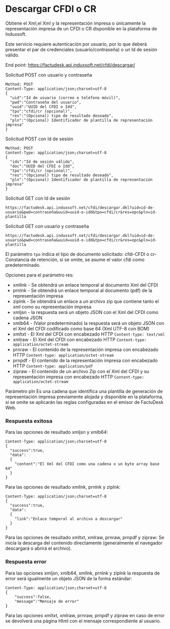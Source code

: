 # Descargar CFDI o CR #

Obtiene el Xml,el Xml y la representación impresa o únicamente la representación impresa de un CFDI o CR disponible en la plataforma de Induxsoft.

Este servicio requiere autenticación por usuario, por lo que deberá presentar el par de credenciales (usuario/contraseña) o un Id de sesión válido.

End point: https://factudesk.api.induxsoft.net/cfdi/descargar/

Solicitud POST con usuario y contraseña
```
Method: POST
Content-Type: application/json;charset=utf-8
{
  "uid":"Id de usuario (correo o teléfono móvil)",
  "pwd":"Contraseña del usuario",
  "uuid":"UUID del CFDI o Idd",
  "tpo":"cfdi/cr (opcional)",
  "res":"(Opcional) tipo de resultado deseado",
  "pln":"(Opcional) Identificador de plantilla de representación impresa"
}
```
Solicitud POST con Id de sesión
```
Method: POST
Content-Type: application/json;charset=utf-8
{
  "ids":"Id de sesión válido",
  "doc":"UUID del CFDI o Idd",
  "tpo":"cfdi/cr (opcional)",
  "res":"(Opcional) tipo de resultado deseado",
  "pln":"(Opcional) Identificador de plantilla de representación impresa"
}
```
Solicitud GET con Id de sesión
```
https://factudesk.api.induxsoft.net/cfdi/descargar.dkl?uid=id-de-usuario&pwd=contraseña&uuid=uuid-o-idd&tpo=cfdi/cr&res=opc&pln=id-plantilla
```
Solicitud GET con usuario y contraseña
```
https://factudesk.api.induxsoft.net/cfdi/descargar.dkl?uid=id-de-usuario&pwd=contraseña&uuid=uuid-o-idd&tpo=cfdi/cr&res=opc&pln=id-plantilla
```
El parámetro ```tpo``` indica el tipo de documento solicitado: cfdi-CFDI o cr-Constancia de retención, si se omite, se asume el valor cfdi como predeterminado.

Opciones para el parámetro res:
* xmllnk - Se obtendrá un enlace temporal al documento Xml del CFDI
* prnlnk - Se obtendrá un enlace temporal al documento (pdf) de la representación impresa
* ziplnk - Se obtendrá un enlace a un archivo zip que contiene tanto el xml como su representación impresa
* xmljsn - la respuesta será un objeto JSON con el Xml del CFDI como cadena JSON
* xmlb64 - (Valor predeterminado) la respuesta será un objeto JSON con el Xml del CFDI codificado como base 64 (Xml UTF-8 con BOM)
* xmltxt - El Xml del CFDI con encabezado HTTP ```Content-type: text/xml```
* xmlraw - El Xml del CFDI con encabezado HTTP ```Content-type: application/octet-stream```
* prnraw - El contenido de la representación impresa con encabezado HTTP ```Content-type: application/octet-stream```
* prnpdf - El contenido de la representación impresa con encabezado HTTP ```Content-type: application/pdf```
* zipraw - El contenido de un archivo Zip con el Xml del CFDI y su representación impresa con encabezado HTTP ```Content-type: application/octet-stream```

Parámetro pln
Es una cadena que identifica una plantilla de generación de representación impresa previamente alojada y disponible en la plataforma, si se omite se aplicarán las reglas configuradas en el emisor de FactuDesk Web.

### Respuesta exitosa ###

Para las opciones de resultado xmljsn y xmlb64:
```
Content-Type: application/json;charset=utf-8
{
  "success":true,
  "data": 
  {
  	"content":"El Xml del CFDI como una cadena o un byte array base 64"
  }
}
```

Para las opciones de resultado xmllnk, prnlnk y ziplnk:
```
Content-Type: application/json;charset=utf-8
{
  "success":true,
  "data": 
  {
  	"link":"Enlace temporal al archivo a descargar"
  }
}
```

Para las opciones de resultado xmltxt, xmlraw, prnraw, prnpdf y zipraw:
Se inicia la descarga del contenido directamente (generalmente el navegador descargará o abrirá el archivo).

### Respuesta error ###
Para las opciones xmljsn, xmlb64, xmllnk, prnlnk y ziplnk la respuesta de error será igualmente un objeto JSON de la forma estándar:
```
Content-Type: application/json;charset=utf-8
{
	"success":false,
	"message":"Mensaje de error"
}
```
Para las opciones xmltxt, xmlraw, prnraw, prnpdf y zipraw en caso de error se devolverá una página Html con el mensaje correspondiente al usuario.

